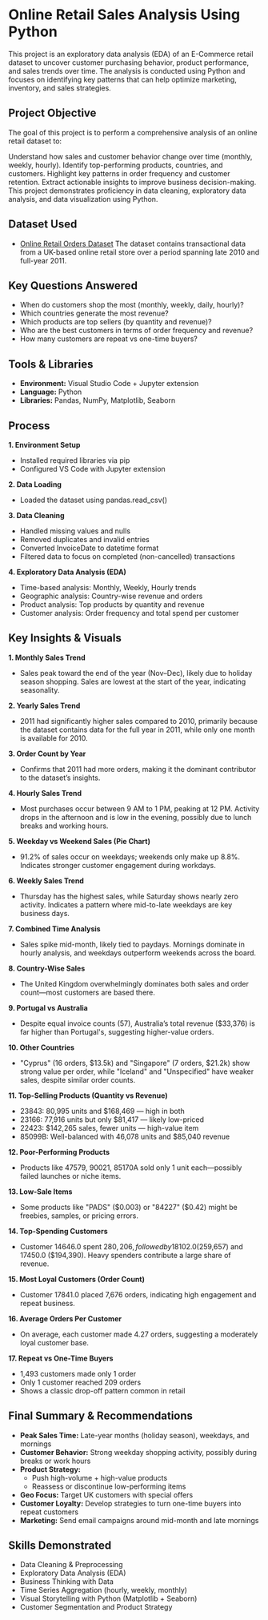 # Online Retail Sales Analysis Using Python
This project is an exploratory data analysis (EDA) of an E-Commerce retail dataset to uncover customer purchasing behavior, product performance, and sales trends over time. The analysis is conducted using Python and focuses on identifying key patterns that can help optimize marketing, inventory, and sales strategies.

## Project Objective
The goal of this project is to perform a comprehensive analysis of an online retail dataset to:

Understand how sales and customer behavior change over time (monthly, weekly, hourly). Identify top-performing products, countries, and customers. Highlight key patterns in order frequency and customer retention. Extract actionable insights to improve business decision-making. This project demonstrates proficiency in data cleaning, exploratory data analysis, and data visualization using Python.

## Dataset Used
- <a href = "https://github.com/alina-khan-1/Python-Online-Retail-data-analysis/blob/main/Online%20Retail%20Data%20Set.csv">Online Retail Orders Dataset</a>
The dataset contains transactional data from a UK-based online retail store over a period spanning late 2010 and full-year 2011.

## Key Questions Answered
- When do customers shop the most (monthly, weekly, daily, hourly)?
- Which countries generate the most revenue?
- Which products are top sellers (by quantity and revenue)?
- Who are the best customers in terms of order frequency and revenue?
- How many customers are repeat vs one-time buyers?

## Tools & Libraries
- **Environment:** Visual Studio Code + Jupyter extension
 - **Language:** Python
 - **Libraries:** Pandas, NumPy, Matplotlib, Seaborn

## Process
**1. Environment Setup**
- Installed required libraries via pip
- Configured VS Code with Jupyter extension

**2. Data Loading**
- Loaded the dataset using pandas.read_csv()

**3. Data Cleaning**
- Handled missing values and nulls
- Removed duplicates and invalid entries
- Converted InvoiceDate to datetime format
- Filtered data to focus on completed (non-cancelled) transactions

**4. Exploratory Data Analysis (EDA)**
- Time-based analysis: Monthly, Weekly, Hourly trends
- Geographic analysis: Country-wise revenue and orders
- Product analysis: Top products by quantity and revenue
- Customer analysis: Order frequency and total spend per customer

## Key Insights & Visuals
**1. Monthly Sales Trend**
- Sales peak toward the end of the year (Nov–Dec), likely due to holiday season shopping. Sales are lowest at the start of the year, indicating seasonality.

**2. Yearly Sales Trend**
- 2011 had significantly higher sales compared to 2010, primarily because the dataset contains data for the full year in 2011, while only one month is available for 2010.

**3. Order Count by Year**
- Confirms that 2011 had more orders, making it the dominant contributor to the dataset’s insights.

**4. Hourly Sales Trend**
- Most purchases occur between 9 AM to 1 PM, peaking at 12 PM. Activity drops in the afternoon and is low in the evening, possibly due to lunch breaks and working hours.

**5. Weekday vs Weekend Sales (Pie Chart)**
- 91.2% of sales occur on weekdays; weekends only make up 8.8%. Indicates stronger customer engagement during workdays.

**6. Weekly Sales Trend**
- Thursday has the highest sales, while Saturday shows nearly zero activity. Indicates a pattern where mid-to-late weekdays are key business days.

**7. Combined Time Analysis**
- Sales spike mid-month, likely tied to paydays. Mornings dominate in hourly analysis, and weekdays outperform weekends across the board.

**8. Country-Wise Sales**
- The United Kingdom overwhelmingly dominates both sales and order count—most customers are based there.

**9. Portugal vs Australia**
- Despite equal invoice counts (57), Australia’s total revenue ($33,376) is far higher than Portugal's, suggesting higher-value orders.

**10. Other Countries**
- "Cyprus" (16 orders, $13.5k) and "Singapore" (7 orders, $21.2k) show strong value per order, while "Iceland" and "Unspecified" have weaker sales, despite similar order counts.

**11. Top-Selling Products (Quantity vs Revenue)**
- 23843: 80,995 units and $168,469 — high in both
- 23166: 77,916 units but only $81,417 — likely low-priced
- 22423: $142,265 sales, fewer units — high-value item
- 85099B: Well-balanced with 46,078 units and $85,040 revenue

**12. Poor-Performing Products**
- Products like 47579, 90021, 85170A sold only 1 unit each—possibly failed launches or niche items.

**13. Low-Sale Items**
- Some products like "PADS" ($0.003) or "84227" ($0.42) might be freebies, samples, or pricing errors.

**14. Top-Spending Customers**
- Customer 14646.0 spent $280,206, followed by 18102.0 ($259,657) and 17450.0 ($194,390). Heavy spenders contribute a large share of revenue.

**15. Most Loyal Customers (Order Count)**
- Customer 17841.0 placed 7,676 orders, indicating high engagement and repeat business.

**16. Average Orders Per Customer**
- On average, each customer made 4.27 orders, suggesting a moderately loyal customer base.

**17. Repeat vs One-Time Buyers**
- 1,493 customers made only 1 order
- Only 1 customer reached 209 orders
- Shows a classic drop-off pattern common in retail

## Final Summary & Recommendations
- **Peak Sales Time:** Late-year months (holiday season), weekdays, and mornings
- **Customer Behavior:** Strong weekday shopping activity, possibly during breaks or work hours
- **Product Strategy:**
  - Push high-volume + high-value products
  - Reassess or discontinue low-performing items
- **Geo Focus:** Target UK customers with special offers
- **Customer Loyalty:** Develop strategies to turn one-time buyers into repeat customers
- **Marketing:** Send email campaigns around mid-month and late mornings

## Skills Demonstrated
- Data Cleaning & Preprocessing
- Exploratory Data Analysis (EDA)
- Business Thinking with Data
- Time Series Aggregation (hourly, weekly, monthly)
- Visual Storytelling with Python (Matplotlib + Seaborn)
- Customer Segmentation and Product Strategy

